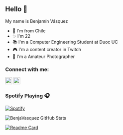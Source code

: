 ## Hello 👋

My name is Benjamín Vásquez
- 📍 I'm from Chile
- ✨ I'm 22 
- 📚 I'm a Computer Engineering Student at Duoc UC
- 🎮 I'm a content creator in Twitch
- 📸 I'm a Amateur Photographer

### Connect with me:
[<img alt="Beeenja__  |  Twitch" width="22px" src="https://cdn.jsdelivr.net/npm/simple-icons@v3/icons/twitch.svg"/>][twitch]
[<img alt="v.bnja  |  Instagram" width="22px" src="https://cdn.jsdelivr.net/npm/simple-icons@v3/icons/instagram.svg"/>][instagram]

### Spotify Playing 🎧
[![Spotify](https://https://spotifynowplaying-benjavasquez24.vercel.app/api/spotify)](https://open.spotify.com/user/7cd7dece88b648d8b2cdde328b86a02b)
<br/>

<img aligh="left" alt="BenjaVasquez GitHub Stats" 
src="https://github-readme-stats.vercel.app/api?username=BenjaVasquez24&show_icons=true&hide_border=true&theme=radical"/> 

[![Readme Card](https://github-readme-stats.vercel.app/api/pin/?username=BenjaVasquez24&repo=github-readme-stats)](https://github.com/BenjaVasquez24/github-readme-stats)


[twitch]: https://www.twitch.tv/Beeenja__
[instagram]: https://www.instagram.com/v.bnja